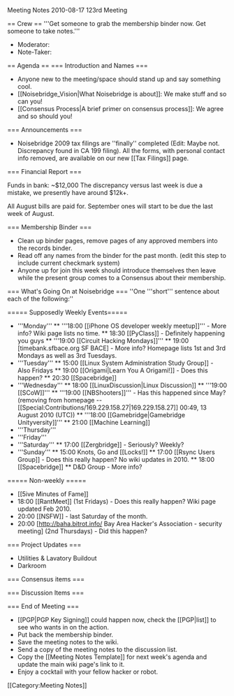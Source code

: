 Meeting Notes 2010-08-17 
 123rd Meeting

== Crew ==
'''Get someone to grab the membership binder now. Get someone to take notes.'''

* Moderator:
* Note-Taker:

== Agenda ==
=== Introduction and Names ===
* Anyone new to the meeting/space should stand up and say something cool.
* [[Noisebridge_Vision|What Noisebridge is about]]: We make stuff and so can you!
* [[Consensus Process|A brief primer on consensus process]]: We agree and so should you!

=== Announcements ===
* Noisebridge 2009 tax filings are ''finally'' completed (Edit: Maybe not.  Discrepancy found in CA 199 filing).  All the forms, with personal contact info removed, are available on our new [[Tax Filings]] page.

=== Financial Report ===

Funds in bank: ~$12,000
The discrepancy versus last week is due a mistake, we presently have around $12k+.

All August bills are paid for.  September ones will start to be due the last week of August.

=== Membership Binder ===
* Clean up binder pages, remove pages of any approved members into the records binder.
* Read off any names from the binder for the past month. (edit this step to include current checkmark system)
* Anyone up for join this week should introduce themselves then leave while the present group comes to a Consensus about their membership.

=== What's Going On at Noisebridge ===
''One '''short''' sentence about each of the following:''

===== Supposedly Weekly Events=====
* '''Monday'''
** '''18:00 [[iPhone OS developer weekly meetup]]''' - More info? Wiki page lists no time.
** 18:30 [[PyClass]] - Definitely happening you guys
** '''19:00 [[Circuit Hacking Mondays]]'''
** 19:00 [timebank.sfbace.org SF BACE] - More info? Homepage lists 1st and 3rd Mondays as well as 3rd Tuesdays.
* '''Tuesday'''
** 15:00 [[Linux System Administration Study Group]] - Also Fridays
** 19:00 [[Origami|Learn You A Origami!]] - Does this happen?
** 20:30 [[Spacebridge]]
* '''Wednesday'''
** 18:00 [[LinuxDiscussion|Linux Discussion]]
** '''19:00 [[SCoW]]'''
** '''19:00 [[NBShooters]]''' -  Has this happened since May? (removing from homepage --[[Special:Contributions/169.229.158.27|169.229.158.27]] 00:49, 13 August 2010 (UTC))
** '''18:00 [[Gamebridge|Gamebridge Unityversity]]'''
** 21:00 [[Machine Learning]]
* '''Thursday'''
* '''Friday'''
* '''Saturday'''
** 17:00 [[Zergbridge]] - Seriously? Weekly?
* '''Sunday'''
** 15:00 Knots, Go and [[Locks!]]
** 17:00 [[Rsync Users Group]] - Does this really happen? No wiki updates in 2010.
** 18:00 [[Spacebridge]]
** D&amp;D Group - More info?

===== Non-weekly =====
* [[5ive Minutes of Fame]]
* 18:00 [[RantMeet]] (1st Fridays) - Does this really happen? Wiki page updated Feb 2010.
* 20:00 [[NSFW]] - last Saturday of the month.
* 20:00 [http://baha.bitrot.info/ Bay Area Hacker's Association - security meeting] (2nd Thursdays) - Did this happen?

=== Project Updates ===

* Utilities &amp; Lavatory Buildout
* Darkroom

=== Consensus items ===


=== Discussion Items ===


=== End of Meeting ===
* [[PGP|PGP Key Signing]] could happen now, check the [[PGP|list]] to see who wants in on the action.
* Put back the membership binder.
* Save the meeting notes to the wiki.
* Send a copy of the meeting notes to the discussion list.
* Copy the [[Meeting Notes Template]] for next week's agenda and update the main wiki page's link to it.
* Enjoy a cocktail with your fellow hacker or robot.

[[Category:Meeting Notes]]
